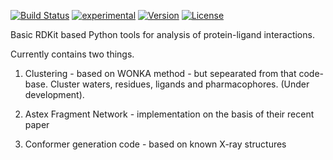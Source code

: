 [![Build Status](https://travis-ci.org/xchem/fragalysis.svg?branch=master)](https://travis-ci.org/xchem/fragalysis)
[![experimental](http://badges.github.io/stability-badges/dist/experimental.svg)](http://github.com/xchem/fragalysis)
[![Version](http://img.shields.io/badge/version-0.0.6-blue.svg?style=flat)](https://github.com/xchem/fragalysis)
[![License](http://img.shields.io/badge/license-Apache%202.0-blue.svg?style=flat)](https://github.com/xchem/fragalysis/blob/master/LICENSE.txt)


Basic RDKit based Python tools for analysis of protein-ligand interactions.

Currently contains two things.

1. Clustering - based on WONKA method - but sepearated from that code-base. Cluster waters, residues, ligands and pharmacophores. (Under development).

2. Astex Fragment Network - implementation on the basis of their recent paper

3. Conformer generation code - based on known X-ray structures

